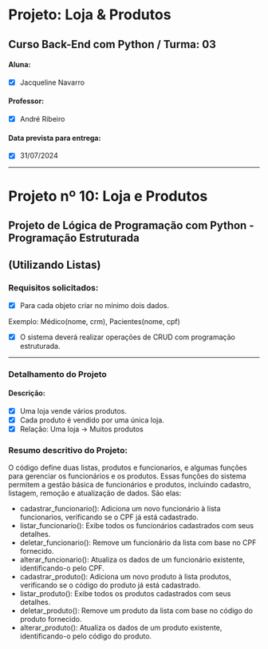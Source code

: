 # Projeto: Loja & Produtos 

## Curso Back-End com Python / Turma: 03

#### Aluna:  

- [x] Jacqueline Navarro  

#### Professor:  

- [x] André Ribeiro

#### Data prevista para entrega:  

- [x] 31/07/2024 

---

# Projeto nº 10: Loja e Produtos

## Projeto de Lógica de Programação com Python - Programação Estruturada
(Utilizando Listas)
---

### Requisitos solicitados:

- [x] Para cada objeto criar no mínimo dois dados.

Exemplo: Médico(nome, crm), Pacientes(nome, cpf)

- [x] O sistema deverá realizar operações de CRUD com programação estruturada.

---
### Detalhamento do Projeto

#### Descrição:

- [x] Uma loja vende vários produtos.
- [x] Cada produto é vendido por uma única loja.
- [x] Relação: Uma loja -> Muitos produtos

### Resumo descritivo do Projeto:

O código define duas listas, produtos e funcionarios, e algumas funções para gerenciar os funcionários e os produtos. 
Essas funções do sistema permitem a gestão básica de funcionários e produtos, incluindo cadastro, listagem, remoção e atualização de dados. São elas:

* cadastrar_funcionario(): Adiciona um novo funcionário à lista funcionarios, verificando se o CPF já está cadastrado.
* listar_funcionario(): Exibe todos os funcionários cadastrados com seus detalhes.
* deletar_funcionario(): Remove um funcionário da lista com base no CPF fornecido.
* alterar_funcionario(): Atualiza os dados de um funcionário existente, identificando-o pelo CPF.
* cadastrar_produto(): Adiciona um novo produto à lista produtos, verificando se o código do produto já está cadastrado.
* listar_produto(): Exibe todos os produtos cadastrados com seus detalhes.
* deletar_produto(): Remove um produto da lista com base no código do produto fornecido.
* alterar_produto(): Atualiza os dados de um produto existente, identificando-o pelo código do produto.
